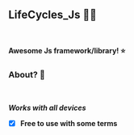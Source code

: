 ## LifeCycles_Js 🥀🏅
<br>

**Awesome Js framework/library! ⭐**

### About? 🗿


<br>

***Works with all devices***

- [x] **Free to use with some terms**


